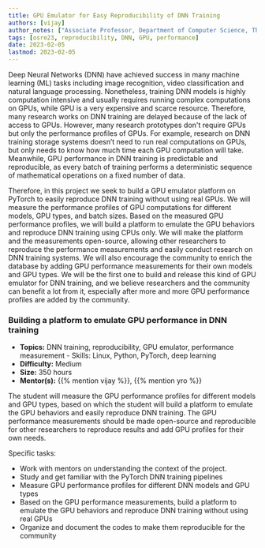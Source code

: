```yaml
---
title: GPU Emulator for Easy Reproducibility of DNN Training
authors: [vijay]
author_notes: ["Associate Professor, Department of Computer Science, The University of Texas at Austin"]
tags: [osre23, reproducibility, DNN, GPU, performance]
date: 2023-02-05
lastmod: 2023-02-05
---
```


Deep Neural Networks (DNN) have achieved success in many machine learning (ML) tasks including image recognition, video classification and natural language processing. Nonetheless, training DNN models is highly computation intensive and usually requires running complex computations on GPUs, while GPU is a very expensive and scarce resource. Therefore, many research works on DNN training are delayed because of the lack of access to GPUs. However, many research prototypes don't require GPUs but only the performance profiles of GPUs. For example, research on DNN training storage systems doesn’t need to run real computations on GPUs, but only needs to know how much time each GPU computation will take. Meanwhile, GPU performance in DNN training is predictable and reproducible, as every batch of training performs a deterministic sequence of mathematical operations on a fixed number of data.

Therefore, in this project we seek to build a GPU emulator platform on PyTorch to easily reproduce DNN training without using real GPUs. We will measure the performance profiles of GPU computations for different models, GPU types, and batch sizes. Based on the measured GPU performance profiles, we will build a platform to emulate the GPU behaviors and reproduce DNN training using CPUs only. We will make the platform and the measurements open-source, allowing other researchers to reproduce the performance measurements and easily conduct research on DNN training systems. We will also encourage the community to enrich the database by adding GPU performance measurements for their own models and GPU types. We will be the first one to build and release this kind of GPU emulator for DNN training, and we believe researchers and the community can benefit a lot from it, especially after more and more GPU performance profiles are added by the community.

### Building a platform to emulate GPU performance in DNN training
- **Topics:** DNN training, reproducibility, GPU emulator, performance measurement - Skills: Linux, Python, PyTorch, deep learning
- **Difficulty:** Medium
- **Size:** 350 hours
- **Mentor(s):** {{% mention vijay %}}, {{% mention yro %}}

The student will measure the GPU performance profiles for different models and GPU types, based on which the student will build a platform to emulate the GPU behaviors and easily reproduce DNN training. The GPU performance measurements should be made open-source and reproducible for other researchers to reproduce results and add GPU profiles for their own needs.

Specific tasks:
- Work with mentors on understanding the context of the project.
- Study and get familiar with the PyTorch DNN training pipelines
- Measure GPU performance profiles for different DNN models and GPU types
- Based on the GPU performance measurements, build a platform to emulate the GPU behaviors and reproduce DNN training without using real GPUs
- Organize and document the codes to make them reproducible for the community
